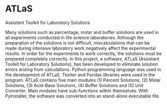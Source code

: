# ATLaS
Assistant Toolkit for Laboratory Solutions

Many solutions such as percentage, molar and buffer solutions are used in all experiments conducted in life science laboratories. Although the preparation of the solutions is not difficult, miscalculations that can be made during intensive laboratory work negatively affect the experimental results. In order for the experiments to work correctly, the solutions must be prepared completely correctly. In this project, a software, ATLaS (Assistant Toolkit for Laboratory Solutions), has been developed to eliminate solution errors arising from calculations. Python programming language was used in the development of ATLaS. Tkinter and Pandas libraries were used in the program. ATLaS contains five main modules (1) Percent Solutions, (2) Molar Solutions, (3) Acid-Base Solutions, (4) Buffer Solutions and (5) Unit Converter. Main modules have sub-functions within themselves. With PyInstaller, the software was converted into an stand-alone executable file.
